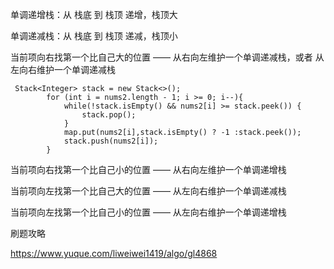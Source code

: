 

单调递增栈：从 栈底 到 栈顶 递增，栈顶大

单调递减栈：从 栈底 到 栈顶 递减，栈顶小





当前项向右找第一个比自己大的位置 —— 从右向左维护一个单调递减栈，或者 从左向右维护一个单调递减栈

```
 Stack<Integer> stack = new Stack<>();
        for (int i = nums2.length - 1; i >= 0; i--){
            while(!stack.isEmpty() && nums2[i] >= stack.peek()) {
                stack.pop();
            }
            map.put(nums2[i],stack.isEmpty() ? -1 :stack.peek());
            stack.push(nums2[i]);
        }
```

当前项向右找第一个比自己小的位置 —— 从右向左维护一个单调递增栈

当前项向左找第一个比自己大的位置 —— 从左向右维护一个单调递减栈

当前项向左找第一个比自己小的位置 —— 从左向右维护一个单调递增栈







刷题攻略

https://www.yuque.com/liweiwei1419/algo/gl4868